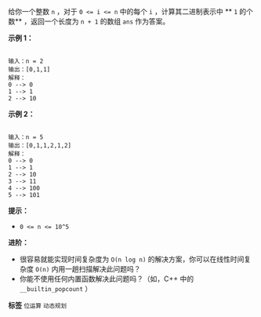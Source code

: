 给你一个整数 `n` ，对于 `0 <= i <= n` 中的每个 `i` ，计算其二进制表示中 ** `1` 的个数** ，返回一个长度为 `n + 1` 的数组 `ans` 作为答案。

 
 **示例 1：** 

```

输入：n = 2
输出：[0,1,1]
解释：
0 --> 0
1 --> 1
2 --> 10

```
 **示例 2：** 

```

输入：n = 5
输出：[0,1,1,2,1,2]
解释：
0 --> 0
1 --> 1
2 --> 10
3 --> 11
4 --> 100
5 --> 101

```
 

 **提示：** 
-  `0 <= n <= 10^5` 
 

 **进阶：** 
- 很容易就能实现时间复杂度为 `O(n log n)` 的解决方案，你可以在线性时间复杂度 `O(n)` 内用一趟扫描解决此问题吗？
- 你能不使用任何内置函数解决此问题吗？（如，C++ 中的 `__builtin_popcount` ）
 
**标签**
`位运算` `动态规划` 

